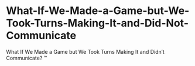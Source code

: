 # What-If-We-Made-a-Game-but-We-Took-Turns-Making-It-and-Did-Not-Communicate
What If We Made a Game but We Took Turns Making It and Didn’t Communicate? ™
